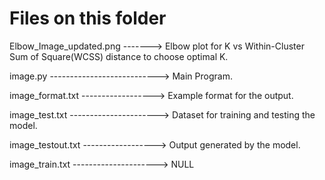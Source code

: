 # Files on this folder

Elbow_Image_updated.png -------> Elbow plot for K vs Within-Cluster Sum of Square(WCSS) distance to choose optimal K.

image.py ---------------------------> Main Program.

image_format.txt ------------------> Example format for the output.

image_test.txt ----------------------> Dataset for training and testing the model.

image_testout.txt ------------------> Output generated by the model.

image_train.txt ---------------------> NULL
